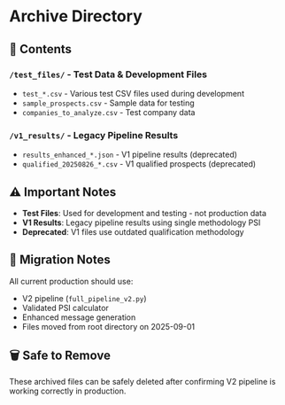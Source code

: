 # Archive Directory

## 📁 Contents

### `/test_files/` - Test Data & Development Files
- `test_*.csv` - Various test CSV files used during development
- `sample_prospects.csv` - Sample data for testing
- `companies_to_analyze.csv` - Test company data

### `/v1_results/` - Legacy Pipeline Results
- `results_enhanced_*.json` - V1 pipeline results (deprecated)
- `qualified_20250826_*.csv` - V1 qualified prospects (deprecated)

## ⚠️ Important Notes

- **Test Files**: Used for development and testing - not production data
- **V1 Results**: Legacy pipeline results using single methodology PSI
- **Deprecated**: V1 files use outdated qualification methodology

## 🔄 Migration Notes

All current production should use:
- V2 pipeline (`full_pipeline_v2.py`)
- Validated PSI calculator
- Enhanced message generation
- Files moved from root directory on 2025-09-01

## 🗑️ Safe to Remove

These archived files can be safely deleted after confirming V2 pipeline is working correctly in production.
